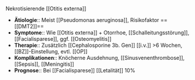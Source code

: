 ---
---
Nekrotisierende [[Otitis externa]]
- **Ätiologie**:: Meist [[Pseudomonas aeruginosa]], Risikofaktor ==[[DMT2]]==
- **Symptome**:: Wie [[Otitis externa]] + Otorrhoe, [[Schalleitungsstörung]], [[Facialisparese]], ggf. [[Osteomyelitis]]
- **Therapie**:: Zusätzlich [[Cephalosporine 3b. Gen]] [[i.v.]] >6 Wochen, [[BZ]]-Einstellung, evtl. [[OP]]
- **Komplikationen**:: Knöcherne Ausdehnung, [[Sinusvenenthrombose]], [[Sepsis]], [[Meningitis]]
- **Prognose**:: Bei [[Facialisparese]] [[Letalität]] 10%